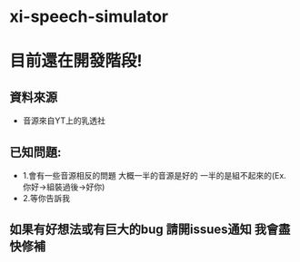 # xi-speech-simulator
# 目前還在開發階段!
## 資料來源
- 音源來自YT上的乳透社
## 已知問題:
- 1.會有一些音源相反的問題 大概一半的音源是好的 一半的是組不起來的(Ex. 你好->組裝過後->好你)
- 2.等你告訴我
## 如果有好想法或有巨大的bug 請開issues通知 我會盡快修補
